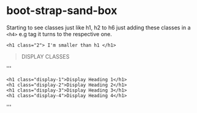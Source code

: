 # boot-strap-sand-box #

Starting to see classes just like h1, h2 to h6 just adding these classes in a `<h4>` e.g tag it turns to the respective one. 

`<h1 class="2"> I'm smaller than h1 </h1>`


> DISPLAY CLASSES

'''

    <h1 class="display-1">Display Heading 1</h1>
    <h1 class="display-2">Display Heading 2</h1>
    <h1 class="display-3">Display Heading 3</h1>
    <h1 class="display-4">Display Heading 4</h1>
    
 '''

